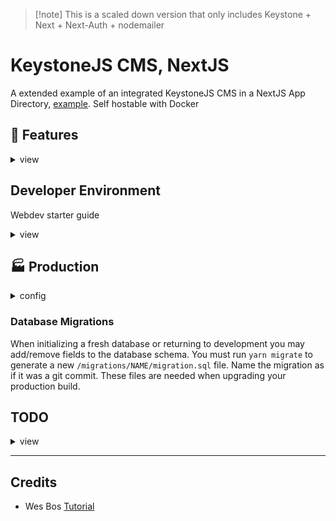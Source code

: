 > [!note] This is a scaled down version that only includes Keystone + Next + Next-Auth + nodemailer

# KeystoneJS CMS, NextJS

A extended example of an integrated KeystoneJS CMS in a NextJS App Directory, [example](https://github.com/keystonejs/keystone/tree/main/examples/framework-nextjs-app-directory). Self hostable with Docker

## 🔑 Features

<details>
<summary>view</summary>

### Analytics

Site analytics are set up to use an externally hosted [Umami](https://umami.is/) app. There are plans to add in admin dashboard analytics that insite user count, sales, and engagement data.

### Calendar

Events and Bookings can auto populate a connected Google Calendar.

### Authentication
[NextAuth](https://next-auth.js.org/) handles authentication which provides
- credentials login (local db)
  - Password Reset (email verificiation)
- Social Logins (OAuth)

### Permissions & Roles
Roles are uniquly setup per instance. Each role can be customized by the *end user* with granular permission checkboxes setup in  `/src/keystone/schemas/permissions.ts`.

Developers can sculp more complex logic with `/src/keystone/access.ts`

> There is an initial db seed of **Admin**, **Editor**, **Client** Roles. These names and permissions can be customized to your project. 
</details>


## Developer Environment 
Webdev starter guide 
<details>
<summary>view</summary>

### Init
There are a few assets & components that you must create to give complete control over unique web parts such as 
- logo
- nav menu
- header / footer

Here is a list of files you'll need to provide (there are some `*.ini` files that will help you gest started)

- create site unique assets for your brand 
  - `public/assets/logo.svg`
  - `public/assets/logo.png`
  - `public/assets/placeholder.png`
  - `public/favicon.ico`
- copy these files
  - `cp src/ini/layout.ini.tsx src/app/layout.tsx`
  - `cp src/ini/Footer.ini.tsx src/components/private/Footer.tsx`
  - `cp src/ini/Nav.init.tsx src/components/private/Nav.tsx`
  - `cp src/ini/MainNavList.init.tsx src/components/private/MainNavList.tsx`
  - `cp src/ini/vars.ini.scss src/styles/vars.scss`
  - `cp src/ini/seed_data.ini.ts src/keystone/seed/seed_data.ts`.
  - `cp .env.ini .env`

> [!tip] Private Folders
> there are a few `private` folders here dedicated to your unique components and assets that won't be pushed to this codebase repo

> ![warning] Code Editor
> because we are ignoring these files, your code editor may not *see* these files when attempting to search/open. You will need to manually dig through to the `private` folder.

2 pages ignored by this repo are `src/app/home/page.tsx` and `src/app/admin/page.tsx`. These pages are assumed to be created in and served by NextJs but could be created in KeystoneJs editor if design allows. I'm open to ignoring other common page names that webdevs may want to build in React.

### Authentication
uses [Next-Auth](https://next-auth.js.org/) to authenticate session. Check KeystoneJS [example](https://github.com/keystonejs/keystone/tree/main/examples/custom-session-next-auth) for a more basic integration

set your `NEXTAUTH_SECRET` env with `openssl rand -base64 32`

| Provider | setup url                                       |
|----------|-------------------------------------------------|
| Github   | https://github.com/settings/developers          |
| Google   | https://console.cloud.google.com/apis/dashboard |

### Email
Right now, I'm just using gmail's SMTP. Should be good for low traffic order confirmation & password reset. Once I integrate running mail campaigns I'll need a better solution.

https://myaccount.google.com/security

#### Mail Templating
[React Email](https://react.email/)

### Ecommerce (Stripe)
using stripe CLI have it listen to this webhook
https://stripe.com/docs/webhooks/quickstart

```sh
stripe listen --forward-to http://localhost:3000/api/checkout/webhook
```
### Database
Assuming you know how to setup a [Postgres](https://www.postgresql.org/) database. Endpoint configured in `.env` file.


#### Seed Data
During development, if you'd like to deploy your `Pages`, `Products`, `Roles` during production, save them to `seed_data.ts`.

> [!info] Document
> any field using the `document` type will query with an extra nested `document` key. You can remove this

example query from apollo playground

```json
{
  content: { 
    document: [
      {
        type: "paragraph",
        children: [
          {
            text: "Learn about the amazing health benefits of various types of berries, including blueberries, strawberries, and raspberries."
          }
        ]
      }
    ],
  }
}
```

take out the `document` field

```json
{
  content: [
      {
        type: "paragraph",
        children: [
          {
            text: "Learn about the amazing health benefits of various types of berries, including blueberries, strawberries, and raspberries."
          }
        ]
      }
    ],
}
```

#### ⚙️ Run Local Web Server

1. `yarn ks:dev` (always run first if running both servers)
2. `yarn n:dev`

> [!warning] changes made to the keystone config / schema / etc must stop and restart both services in this order or you'll recieve `[Error: EPERM: operation not permitted, unlink...` for things like

> [!error] any file imported inside the `/src/keystone` directory must be an absolute value. Typescript likes to import via `@...` and that will not work for backend imports. example: `import { envs } from '../../../envs'` and not `import { envs } from '@/envs';`

## Rules & Permissions

any changes to **access** **filters** **operations** or **permissions** will not take effect in the NextJs app until the server is reloaded. Luckily the **Keystone** app will hot reload with these changes

> 1. next `n:dev`

</details>

## 🏭 Production

<details>
<summary> config </summary>

- Keystone backend: **MAKE SURE DEV ENVIRONMENT IS GOOD 2 GO BEFORE PRODUCTION**. The Prisma types are auto generated and can become unsynced, do not make little tweaks in between dev and prod environments
- **self hosting** isn't strait forward. Here is my work around 
  - create a seperate `docker container` that runs `postgres`
  - run your dev environment to create the tables and edit the schemas
  - now you can `build` and `run` your app within a `docker container` </details>


### Database Migrations

When initializing a fresh database or returning to development you may add/remove fields to the database schema. You must run `yarn migrate` to generate a new `/migrations/NAME/migration.sql` file. Name the migration as if it was a git commit. These files are needed when upgrading your production build.
</details>

## TODO
<details>
<summary>view</summary>

- [ ] WHY IS NEXTJS terminal constantly logging `GET /_next/static/chunks/... 404`???
This i need to do before moving back to main branch
- [ ] Post share modem w copy link
- [ ] copy all data to json format and build to `cutefruit` live demo
- [x] page with side bar and site side bar (will use @container query)
- [x] all blocks tested
- [x] page layout that isn't complicated https://codepen.io/kevinpowell/pen/ExrZrrw?editors=1100
- [x] look into https://smolcss.dev/ for inspo
---
- [ ] appointment schedualer https://cal.com/
- [ ] document signing https://www.docuseal.co/

- [ ] built in calendar for admin dash
- [ ] create a special admin input search for Users & Events that hot swaps with main search at top
- [x] transition as much Styled Components to CSS Modules
- [ ] screen shots / recordings
  - [ ] 16 / 10 (1200 x 750) - laptop
  - [ ] ? / ? - phone
  - [ ] Events
  - [ ] Bookings
  - [ ] Products (checkout)
- [ ] use grid-template-areas to make a better PricingTable component
- [ ] which components are site specific, add them to .ignore
  - [ ] `Hero.tsx`
  - [ ] `Nav.tsx`
  - [ ] `layout.tsx`
- [ ] add option for multi email brokers (other than gmail)
- [ ] global toast notifcations with Context Provider
- [ ] Error404 on all page route types
  - [x] posts
  - [x] pages
  - [ ] bookings
  - [ ] bookings
- [ ] move all `*.ini` and `styles` to a seperate repo (or asset bucket) as to not crowd this repo. Maybe have certain **Themed** style folders to pick from?

### Blocks
#todo
- [ ] Gallery: better editor preview

- Announcements 
  - create dynamic announcements that are private, members only, etc.

## Color pallet?

- https://realtimecolors.com/?colors=110604-fbf0ee-1b6874-ffffff-1b6874
</details>

---

## Credits
- Wes Bos [Tutorial](https://advancedreact.com/)